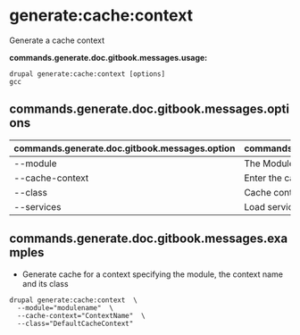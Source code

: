 # generate:cache:context
Generate a cache context

**commands.generate.doc.gitbook.messages.usage:**
```
drupal generate:cache:context [options]
gcc
```

## commands.generate.doc.gitbook.messages.options
commands.generate.doc.gitbook.messages.option | commands.generate.doc.gitbook.messages.details
-------|-------------
--module | The Module name.
--cache-context | Enter the cache context name
--class | Cache context class name
--services | Load services from the container.

## commands.generate.doc.gitbook.messages.examples
* Generate cache for a context specifying the module, the context name and its class
```
drupal generate:cache:context  \
  --module="modulename"  \
  --cache-context="ContextName"  \
  --class="DefaultCacheContext"
```
